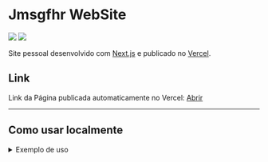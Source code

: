 # Jmsgfhr WebSite
[![](https://img.shields.io/badge/Next.js-latest-blue)](https://nextjs.org/)
[![](https://img.shields.io/badge/Styled--Components-5.2.1-ff69b4)](https://styled-components.com/)

Site pessoal desenvolvido com [Next.js](https://nextjs.org/) e publicado no [Vercel](https://vercel.com).

## Link

Link da Página publicada automaticamente no Vercel: [Abrir](https://jmsgfhr.vercel.app/)

----

## Como usar localmente

<details>
<summary>Exemplo de uso</summary>

**Clone e install**

```bash
git clone git@github.com:jmsgfhr/jmsgfhr.git
cd jmsgfhr
npm install
```

**Iniciar servidor local**

```bash
npm run dev
```
